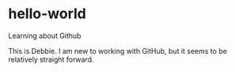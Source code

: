 # hello-world
Learning about Github

This is Debbie.  I am new to working with GitHub, but it seems to be relatively straight forward.
